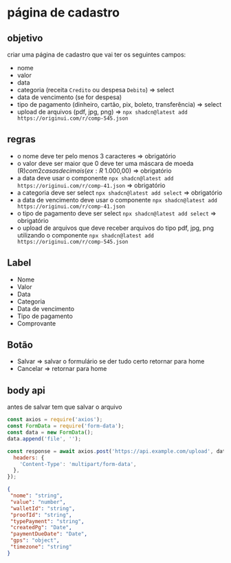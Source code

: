 # página de cadastro

## objetivo
criar uma página de cadastro que vai ter os seguintes campos:
- nome
- valor
- data
- categoria (receita `Credito` ou despesa `Debito`) => select
- data de vencimento (se for despesa) 
- tipo de pagamento (dinheiro, cartão, pix, boleto, transferência) => select
- upload de arquivos (pdf, jpg, png) => `npx shadcn@latest add https://originui.com/r/comp-545.json`

## regras
- o nome deve ter pelo menos 3 caracteres => obrigatório
- o valor deve ser maior que 0  deve ter uma máscara de moeda (R$) com 2 casas decimais (ex: R$ 1.000,00) => obrigatório
- a data deve usar o componente `npx shadcn@latest add https://originui.com/r/comp-41.json` => obrigatório
- a categoria deve ser select `npx shadcn@latest add select` => obrigatório
- a data de vencimento deve usar o componente `npx shadcn@latest add https://originui.com/r/comp-41.json`
- o tipo de pagamento deve ser select `npx shadcn@latest add select` => obrigatório
- o upload de arquivos que deve receber arquivos do tipo pdf, jpg, png utilizando o componente `npx shadcn@latest add https://originui.com/r/comp-545.json`

## Label

- Nome
- Valor
- Data 
- Categoria
- Data de vencimento
- Tipo de pagamento
- Comprovante

## Botão

- Salvar => salvar o formulário se der tudo certo retornar para home
- Cancelar => retornar para home

## body api

antes de salvar tem que salvar o arquivo

```js
const axios = require('axios');
const FormData = require('form-data');
const data = new FormData();
data.append('file', '');

const response = await axios.post('https://api.example.com/upload', data, {
  headers: {
    'Content-Type': 'multipart/form-data',
  },
});
```

```json
{
 "nome": "string",
 "value": "number",
 "walletId": "string",
 "proofId": "string",
 "typePayment": "string",
 "createdPg": "Date",
 "paymentDueDate": "Date",
 "gps": "object",
 "timezone": "string"
}
```







